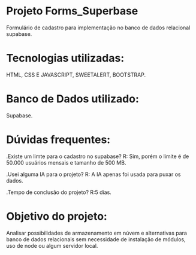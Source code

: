 # Projeto Forms_Superbase
Formulário de cadastro para implementação no banco de dados relacional supabase.

# Tecnologias utilizadas:
HTML, CSS E JAVASCRIPT, SWEETALERT, BOOTSTRAP.

# Banco de Dados utilizado:
Supabase.

# Dúvidas frequentes:
.Existe um limte para o cadastro no supabase?
R: Sim, porém o limite é de 50.000 usuários mensais e tamanho de 500 MB.

.Usei alguma IA para o projeto? 
R: A IA apenas foi usada para puxar os dados.

.Tempo de conclusão do projeto?
R:5 dias.


# Objetivo do projeto:
Analisar possibilidades de armazenamento em núvem e alternativas para banco de dados relacionais sem necessidade de instalação de módulos, uso de node ou algum servidor local.

